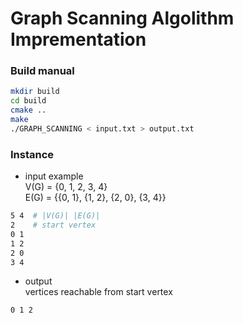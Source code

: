# Graph Scanning Algolithm Imprementation

### Build manual

```bash
mkdir build
cd build
cmake ..
make
./GRAPH_SCANNING < input.txt > output.txt
```

### Instance

- input example  
V(G) = {0, 1, 2, 3, 4}  
E(G) = {{0, 1}, {1, 2}, {2, 0}, {3, 4}}  

```bash
5 4  # |V(G)| |E(G)|
2    # start vertex
0 1
1 2
2 0
3 4
```
- output   
vertices reachable from start vertex 

```bash
0 1 2
```



